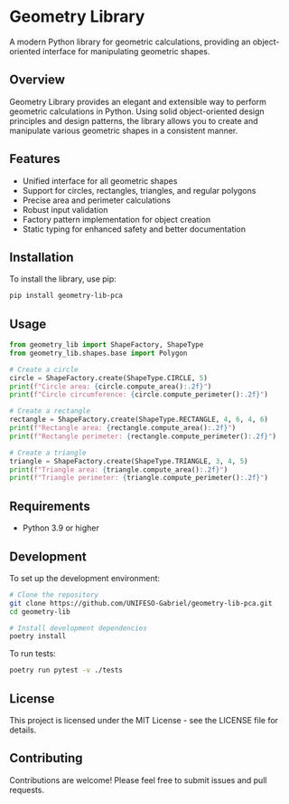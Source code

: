 # Geometry Library

A modern Python library for geometric calculations, providing an object-oriented interface for manipulating geometric shapes.

## Overview

Geometry Library provides an elegant and extensible way to perform geometric calculations in Python. Using solid object-oriented design principles and design patterns, the library allows you to create and manipulate various geometric shapes in a consistent manner.

## Features

- Unified interface for all geometric shapes
- Support for circles, rectangles, triangles, and regular polygons
- Precise area and perimeter calculations
- Robust input validation
- Factory pattern implementation for object creation
- Static typing for enhanced safety and better documentation

## Installation

To install the library, use pip:

```bash
pip install geometry-lib-pca
```

## Usage

```python
from geometry_lib import ShapeFactory, ShapeType
from geometry_lib.shapes.base import Polygon

# Create a circle
circle = ShapeFactory.create(ShapeType.CIRCLE, 5)
print(f"Circle area: {circle.compute_area():.2f}")
print(f"Circle circumference: {circle.compute_perimeter():.2f}")

# Create a rectangle
rectangle = ShapeFactory.create(ShapeType.RECTANGLE, 4, 6, 4, 6)
print(f"Rectangle area: {rectangle.compute_area():.2f}")
print(f"Rectangle perimeter: {rectangle.compute_perimeter():.2f}")

# Create a triangle
triangle = ShapeFactory.create(ShapeType.TRIANGLE, 3, 4, 5)
print(f"Triangle area: {triangle.compute_area():.2f}")
print(f"Triangle perimeter: {triangle.compute_perimeter():.2f}")
```

## Requirements

- Python 3.9 or higher

## Development

To set up the development environment:

```bash
# Clone the repository
git clone https://github.com/UNIFESO-Gabriel/geometry-lib-pca.git
cd geometry-lib

# Install development dependencies
poetry install
```

To run tests:

```bash
poetry run pytest -v ./tests
```

## License

This project is licensed under the MIT License - see the LICENSE file for details.

## Contributing

Contributions are welcome! Please feel free to submit issues and pull requests.